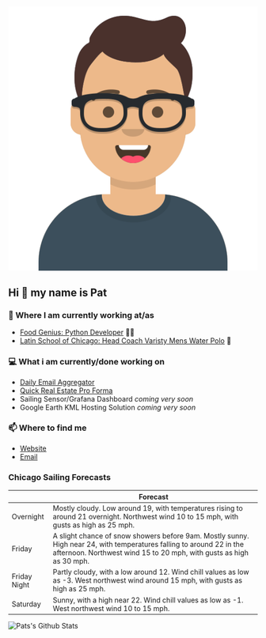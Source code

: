 [![Social banner for p-j-falconer](https://raw.githubusercontent.com/P-J-FALCONER/P-J-FALCONER/master/assets/avataaars.svg)](https://patfalconer.com/)
## Hi :wave: my name is Pat

### 💼 Where I am currently working at/as
- [Food Genius: Python Developer](https://getfoodgenius.com/) 🍔🐍
- [Latin School of Chicago: Head Coach Varisty Mens Water Polo](https://www.latinschool.org/) 🤽


### 💻 What i am currently/done working on
 - [Daily Email Aggregator](https://github.com/P-J-FALCONER/dott_daily_mail)
 - [Quick Real Estate Pro Forma](https://github.com/P-J-FALCONER/henry)
 - Sailing Sensor/Grafana Dashboard *coming very soon*
 - Google Earth KML Hosting Solution *coming very soon*

### 📫 Where to find me
 - [Website](https://patfalconer.com/)
 - [Email](mailto:patrick.j.falconer@gmail.com)


### Chicago Sailing Forecasts
|   | Forecast  |
|---|---|
| Overnight | Mostly cloudy. Low around 19, with temperatures rising to around 21 overnight. Northwest wind 10 to 15 mph, with gusts as high as 25 mph. |
| Friday | A slight chance of snow showers before 9am. Mostly sunny. High near 24, with temperatures falling to around 22 in the afternoon. Northwest wind 15 to 20 mph, with gusts as high as 30 mph. |
| Friday Night | Partly cloudy, with a low around 12. Wind chill values as low as -3. West northwest wind around 15 mph, with gusts as high as 25 mph. |
| Saturday | Sunny, with a high near 22. Wind chill values as low as -1. West northwest wind 10 to 15 mph. |

![Pats's Github Stats](https://github-readme-stats.vercel.app/api?username=p-j-falconer&show_icons=true&theme=radical)
